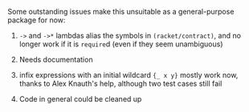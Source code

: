 Some outstanding issues make this unsuitable as a general-purpose
package for now:

1. `->` and `->*` lambdas alias the symbols in `(racket/contract)`, and
   no longer work if it is `require`d (even if they seem unambiguous)

2. Needs documentation

3. infix expressions with an initial wildcard `{_ x y}` mostly work now,
   thanks to Alex Knauth's help, although two test cases still fail

4. Code in general could be cleaned up
